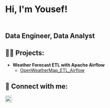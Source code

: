 <h1>Hi, I'm Yousef! 
<h2> <h2>
<br/>Data Engineer, Data Analyst</a>

<h2>👨‍💻 Projects:</h2>

- <b>Weather Forecast ETL with Apache Airflow</b>
  - [OpenWeatherMap_ETL_Airflow](https://github.com/Yousef-Sadatmand/OpenWeatherMap_ETL_Airflow)






<h2> 🤳 Connect with me:</h2>

[<img align="left" alt="JoshMadakor | LinkedIn" width="22px" src="https://cdn.jsdelivr.net/npm/simple-icons@v3/icons/linkedin.svg" />][linkedin]


[linkedin]: https://www.linkedin.com/in/yousef-sadatmand



<!--
**joshmadakor1/joshmadakor1** is a ✨ _special_ ✨ repository because its `README.md` (this file) appears on your GitHub profile.

Here are some ideas to get you started:

- 🔭 I’m currently working on ...
- 🌱 I’m currently learning ...
- 👯 I’m looking to collaborate on ...
- 🤔 I’m looking for help with ...
- 💬 Ask me about ...
- 📫 How to reach me: ...
- 😄 Pronouns: ...
- ⚡ Fun fact: ...
-->
